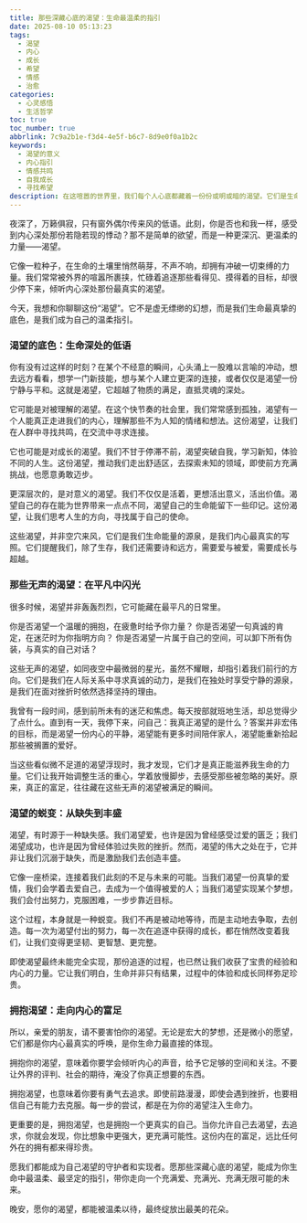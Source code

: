 ```yaml
---
title: 那些深藏心底的渴望：生命最温柔的指引
date: 2025-08-10 05:13:23
tags:
  - 渴望
  - 内心
  - 成长
  - 希望
  - 情感
  - 治愈
categories:
  - 心灵感悟
  - 生活哲学
toc: true
toc_number: true
abbrlink: 7c9a2b1e-f3d4-4e5f-b6c7-8d9e0f0a1b2c
keywords:
  - 渴望的意义
  - 内心指引
  - 情感共鸣
  - 自我成长
  - 寻找希望
description: 在这喧嚣的世界里，我们每个人心底都藏着一份份或明或暗的渴望。它们是生命深处的低语，是灵魂对美好与完整的无声呼唤。本文将带你一同探索这些深藏的渴望如何塑造我们，又如何成为我们前行的温柔力量，指引我们走向更丰盛、更真实的自我。
---
```


夜深了，万籁俱寂，只有窗外偶尔传来风的低语。此刻，你是否也和我一样，感受到内心深处那份若隐若现的悸动？那不是简单的欲望，而是一种更深沉、更温柔的力量——渴望。

它像一粒种子，在生命的土壤里悄然萌芽，不声不响，却拥有冲破一切束缚的力量。我们常常被外界的喧嚣所裹挟，忙碌着追逐那些看得见、摸得着的目标，却很少停下来，倾听内心深处那份最真实的渴望。

今天，我想和你聊聊这份“渴望”。它不是虚无缥缈的幻想，而是我们生命最真挚的底色，是我们成为自己的温柔指引。

### 渴望的底色：生命深处的低语

你有没有过这样的时刻？在某个不经意的瞬间，心头涌上一股难以言喻的冲动，想去远方看看，想学一门新技能，想与某个人建立更深的连接，或者仅仅是渴望一份宁静与平和。这就是渴望，它超越了物质的满足，直抵灵魂的深处。

它可能是对被理解的渴望。在这个快节奏的社会里，我们常常感到孤独，渴望有一个人能真正走进我们的内心，理解那些不为人知的情绪和想法。这份渴望，让我们在人群中寻找共鸣，在交流中寻求连接。

它也可能是对成长的渴望。我们不甘于停滞不前，渴望突破自我，学习新知，体验不同的人生。这份渴望，推动我们走出舒适区，去探索未知的领域，即使前方充满挑战，也愿意勇敢迈步。

更深层次的，是对意义的渴望。我们不仅仅是活着，更想活出意义，活出价值。渴望自己的存在能为世界带来一点点不同，渴望自己的生命能留下一些印记。这份渴望，让我们思考人生的方向，寻找属于自己的使命。

这些渴望，并非空穴来风，它们是我们生命能量的源泉，是我们内心最真实的写照。它们提醒我们，除了生存，我们还需要诗和远方，需要爱与被爱，需要成长与超越。

### 那些无声的渴望：在平凡中闪光

很多时候，渴望并非轰轰烈烈，它可能藏在最平凡的日常里。

你是否渴望一个温暖的拥抱，在疲惫时给予你力量？
你是否渴望一句真诚的肯定，在迷茫时为你指明方向？
你是否渴望一片属于自己的空间，可以卸下所有伪装，与真实的自己对话？

这些无声的渴望，如同夜空中最微弱的星光，虽然不耀眼，却指引着我们前行的方向。它们是我们在人际关系中寻求真诚的动力，是我们在独处时享受宁静的源泉，是我们在面对挫折时依然选择坚持的理由。

我曾有一段时间，感到前所未有的迷茫和焦虑。每天按部就班地生活，却总觉得少了点什么。直到有一天，我停下来，问自己：我真正渴望的是什么？答案并非宏伟的目标，而是渴望一份内心的平静，渴望能有更多时间陪伴家人，渴望能重新拾起那些被搁置的爱好。

当这些看似微不足道的渴望浮现时，我才发现，它们才是真正能滋养我生命的力量。它们让我开始调整生活的重心，学着放慢脚步，去感受那些被忽略的美好。原来，真正的富足，往往藏在这些无声的渴望被满足的瞬间。

### 渴望的蜕变：从缺失到丰盛

渴望，有时源于一种缺失感。我们渴望爱，也许是因为曾经感受过爱的匮乏；我们渴望成功，也许是因为曾经体验过失败的挫折。然而，渴望的伟大之处在于，它并非让我们沉溺于缺失，而是激励我们去创造丰盛。

它像一座桥梁，连接着我们此刻的不足与未来的可能。当我们渴望一份真挚的爱情，我们会学着去爱自己，去成为一个值得被爱的人；当我们渴望实现某个梦想，我们会付出努力，克服困难，一步步靠近目标。

这个过程，本身就是一种蜕变。我们不再是被动地等待，而是主动地去争取，去创造。每一次为渴望付出的努力，每一次在追逐中获得的成长，都在悄然改变着我们，让我们变得更坚韧、更智慧、更完整。

即使渴望最终未能完全实现，那份追逐的过程，也已然让我们收获了宝贵的经验和内心的力量。它让我们明白，生命并非只有结果，过程中的体验和成长同样弥足珍贵。

### 拥抱渴望：走向内心的富足

所以，亲爱的朋友，请不要害怕你的渴望。无论是宏大的梦想，还是微小的愿望，它们都是你内心最真实的呼唤，是你生命力最直接的体现。

拥抱你的渴望，意味着你要学会倾听内心的声音，给予它足够的空间和关注。不要让外界的评判、社会的期待，淹没了你真正想要的东西。

拥抱渴望，也意味着你要有勇气去追求。即使前路漫漫，即使会遇到挫折，也要相信自己有能力去克服。每一步的尝试，都是在为你的渴望注入生命力。

更重要的是，拥抱渴望，也是拥抱一个更真实的自己。当你允许自己去渴望，去追求，你就会发现，你比想象中更强大，更充满可能性。这份内在的富足，远比任何外在的拥有都来得珍贵。

愿我们都能成为自己渴望的守护者和实现者。愿那些深藏心底的渴望，能成为你生命中最温柔、最坚定的指引，带你走向一个充满爱、充满光、充满无限可能的未来。

晚安，愿你的渴望，都能被温柔以待，最终绽放出最美的花朵。
